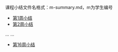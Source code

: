 课程小结文件名格式：m-summary.md，m为学生编号

- [第1周小结](../Study-Memo/0-Day0.md)
- [第2周小结](../Study-Memo/0-Day1.md)

... ...

- [第16周小结](../Study-Memo/0-Day16.md)

